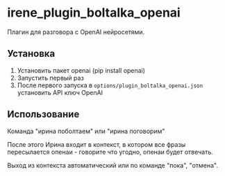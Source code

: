 # irene_plugin_boltalka_openai
Плагин для разговора с OpenAI нейросетями.

## Установка

1. Установить пакет openai (pip install openai)
2. Запустить первый раз
3. После первого запуска в `options/plugin_boltalka_openai.json` установить API ключ OpenAI

## Использование
Команда "ирина поболтаем" или "ирина поговорим"

После этого Ирина входит в контекст, в котором все фразы пересылается опенаи - говорите что угодно, опенаи будет отвечать.

Выход из контекста автоматический или по команде "пока", "отмена".